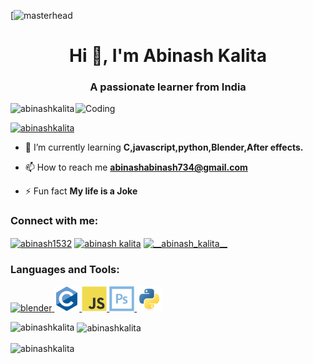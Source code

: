 [![masterhead](https://img.freepik.com/premium-photo/digital-cyberspace-data-network-connections_24070-1044.jpg?w=1060
)
<h1 align="center">Hi 👋, I'm Abinash Kalita</h1>
<h3 align="center">A passionate learner from India</h3>
<img align="right" alt="Coding" width="400" src="https://media3.giphy.com/media/qgQUggAC3Pfv687qPC/giphy.gif?cid=ecf05e47m6vp7pft873ctjocs6ltb956iwpkrd6tndvy4pq0&rid=giphy.gif&ct=g">
<p align="left"> <img src="https://komarev.com/ghpvc/?username=abinashkalita&label=Profile%20views&color=0e75b6&style=flat" alt="abinashkalita" /> </p>

<p align="left"> <a href="https://github.com/ryo-ma/github-profile-trophy"><img src="https://github-profile-trophy.vercel.app/?username=abinashkalita" alt="abinashkalita" /></a> </p>

- 🌱 I’m currently learning **C,javascript,python,Blender,After effects.**

- 📫 How to reach me **abinashabinash734@gmail.com**

- ⚡ Fun fact **My life is a Joke**

<h3 align="left">Connect with me:</h3>
<p align="left">
<a href="https://twitter.com/abinash1532" target="blank"><img align="center" src="https://raw.githubusercontent.com/rahuldkjain/github-profile-readme-generator/master/src/images/icons/Social/twitter.svg" alt="abinash1532" height="30" width="40" /></a>
<a href="https://linkedin.com/in/abinash kalita" target="blank"><img align="center" src="https://raw.githubusercontent.com/rahuldkjain/github-profile-readme-generator/master/src/images/icons/Social/linked-in-alt.svg" alt="abinash kalita" height="30" width="40" /></a>
<a href="https://instagram.com/__abinash_kalita__" target="blank"><img align="center" src="https://raw.githubusercontent.com/rahuldkjain/github-profile-readme-generator/master/src/images/icons/Social/instagram.svg" alt="__abinash_kalita__" height="30" width="40" /></a>
</p>

<h3 align="left">Languages and Tools:</h3>
<p align="left"> <a href="https://www.blender.org/" target="_blank" rel="noreferrer"> <img src="https://download.blender.org/branding/community/blender_community_badge_white.svg" alt="blender" width="40" height="40"/> </a> <a href="https://www.cprogramming.com/" target="_blank" rel="noreferrer"> <img src="https://raw.githubusercontent.com/devicons/devicon/master/icons/c/c-original.svg" alt="c" width="40" height="40"/> </a> <a href="https://developer.mozilla.org/en-US/docs/Web/JavaScript" target="_blank" rel="noreferrer"> <img src="https://raw.githubusercontent.com/devicons/devicon/master/icons/javascript/javascript-original.svg" alt="javascript" width="40" height="40"/> </a> <a href="https://www.photoshop.com/en" target="_blank" rel="noreferrer"> <img src="https://raw.githubusercontent.com/devicons/devicon/master/icons/photoshop/photoshop-line.svg" alt="photoshop" width="40" height="40"/> </a> <a href="https://www.python.org" target="_blank" rel="noreferrer"> <img src="https://raw.githubusercontent.com/devicons/devicon/master/icons/python/python-original.svg" alt="python" width="40" height="40"/> </a> </p>

<p><img align="left" src="https://github-readme-stats.vercel.app/api/top-langs?username=abinashkalita&show_icons=true&locale=en&layout=compact" alt="abinashkalita" /></p>

<p>&nbsp;<img align="center" src="https://github-readme-stats.vercel.app/api?username=abinashkalita&show_icons=true&locale=en" alt="abinashkalita" /></p>

<p><img align="center" src="https://github-readme-streak-stats.herokuapp.com/?user=abinashkalita&" alt="abinashkalita" /></p>
